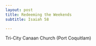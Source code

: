 ```yaml
---
layout: post
title: Redeeming the Weekends
subtitle: Isaiah 58

---
```


Tri-City Canaan Church (Port Coquitlam)
